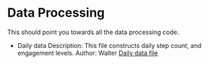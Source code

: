 # Data Processing

This should point you towards all the data processing code.

* Daily data
 Description: This file constructs daily step count, and engagement levels.
 Author: Walter
 [Daily data file](/Walter/daily/dailydata.R)




